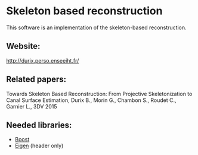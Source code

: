 # Skeleton based reconstruction

This software is an implementation of the skeleton-based reconstruction.

## Website:

http://durix.perso.enseeiht.fr/

## Related papers:

Towards Skeleton Based Reconstruction: From Projective Skeletonization to Canal Surface Estimation, Durix B., Morin G., Chambon S., Roudet C., Garnier L., 3DV 2015

## Needed libraries:

 * [Boost](http://www.boost.org/)
 * [Eigen](http://eigen.tuxfamily.org/index.php?title=Main_Page) (header only)

